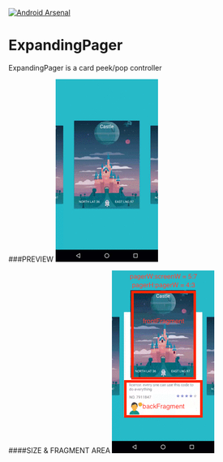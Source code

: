 [![Android Arsenal](https://img.shields.io/badge/Android%20Arsenal-ExpandingPager-green.svg?style=true)](https://android-arsenal.com/details/1/3747)
# ExpandingPager
ExpandingPager is a card peek/pop controller

###PREVIEW
![](img/ExpandingPager.gif)

####SIZE & FRAGMENT AREA
![](img/size1.png)
